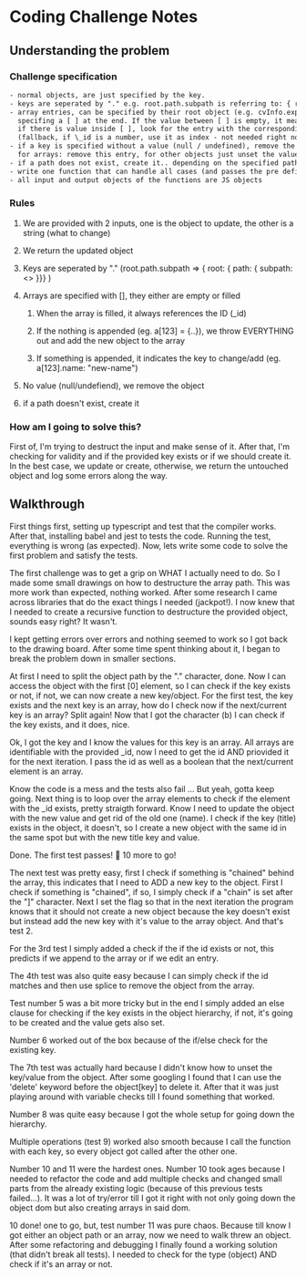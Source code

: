 # Coding Challenge Notes

## Understanding the problem

### Challenge specification

```txt
- normal objects, are just specified by the key.
- keys are seperated by "." e.g. root.path.subpath is referring to: { root: { path: { subpath: <>} } }
- array entries, can be specified by their root object (e.g. cvInfo.experiences: [..]) or by
  specifing a [ ] at the end. If the value between [ ] is empty, it means adding a new entry,
  if there is value inside [ ], look for the entry with the corresponding \_id.
  (fallback, if \_id is a number, use it as index - not needed right now)
- if a key is specified without a value (null / undefined), remove the entry.
  for arrays: remove this entry, for other objects just unset the value.
- if a path does not exist, create it.. depending on the specified path as object or as array. (see example 8)
- write one function that can handle all cases (and passes the pre defined tests)
- all input and output objects of the functions are JS objects
```

### Rules

1. We are provided with 2 inputs, one is the object to update, the other is a string (what to change)

2. We return the updated object

3. Keys are seperated by "." (root.path.subpath => { root: { path: { subpath: <> }}} ) 

4. Arrays are specified with [], they either are empty or filled

	1. When the array is filled, it always references the ID (_id)
	
	2. If the nothing is appended (eg. a[123] = {..}), we throw EVERYTHING out and add the new object to the array

	3. If something is appended, it indicates the key to change/add (eg. a[123].name: "new-name")

5. No value (null/undefiend), we remove the object

6. if a path doesn't exist, create it

### How am I going to solve this?

First of, I'm trying to destruct the input and make sense of it. After that, I'm checking for validity and if the provided key exists or if we should create it. In the best case, we update or create, otherwise, we return the untouched object and log some errors along the way.

## Walkthrough

First things first, setting up typescript and test that the compiler works. After that, installing babel and jest to tests the code. Running the test, everything is wrong (as expected). Now, lets write some code to solve the first problem and satisfy the tests. 

The first challenge was to get a grip on WHAT I actually need to do. So I made some small drawings on how to destructure the array path. This was more work than expected, nothing worked. After some research I came across libraries that do the exact things I needed (jackpot!). I now knew that I needed to create a recursive function to destructure the provided object, sounds easy right? It wasn't.

I kept getting errors over errors and nothing seemed to work so I got back to the drawing board. After some time spent thinking about it, I began to break the problem down in smaller sections.

At first I need to split the object path by the "." character, done. Now I can access the object with the first [0] element, so I can check if the key exists or not, if not, we can now create a new key/object. For the first test, the key exists and the next key is an array, how do I check now if the next/current key is an array? Split again! Now that I got the character (b) I can check if the key exists, and it does, nice.

Ok, I got the key and I know the values for this key is an array. All arrays are identifiable with the provided _id, now I need to get the id AND priovided it for the next iteration. I pass the id as well as a boolean that the next/current element is an array.

Know the code is a mess and the tests also fail ... But yeah, gotta keep going. Next thing is to loop over the array elements to check if the element with the _id exists, pretty straigth forward. Know I need to update the object with the new value and get rid of the old one (name). I check if the key (title) exists in the object, it doesn't, so I create a new object with the same id in the same spot but with the new title key and value.

Done. The first test passes! 🎉 
10 more to go!

The next test was pretty easy, first I check if something is "chained" behind the array, this indicates that I need to ADD a new key to the object. First I check if something is "chained", if so, I simply check if a "chain" is set after the "]" character. Next I set the flag so that in the next iteration the program knows that it should not create a new object because the key doesn't exist but instead add the new key with it's value to the array object. And that's test 2.

For the 3rd test I simply added a check if the if the id exists or not, this predicts if we append to the array or if we edit an entry.

The 4th test was also quite easy because I can simply check if the id matches and then use splice to remove the object from the array.

Test number 5 was a bit more tricky but in the end I simply added an else clause for checking if the key exists in the object hierarchy, if not, it's going to be created and the value gets also set.

Number 6 worked out of the box because of the if/else check for the existing key.

The 7th test was actually hard because I didn't know how to unset the key/value from the object. After some googling I found that I can use the 'delete' keyword before the object[key] to delete it. After that it was just playing around with variable checks till I found something that worked.

Number 8 was quite easy because I got the whole setup for going down the hierarchy.

Multiple operations (test 9) worked also smooth because I call the function with each key, so every object got called after the other one.

Number 10 and 11 were the hardest ones. Number 10 took ages because I needed to refactor the code and add multiple checks and changed small parts from the already existing logic (because of this previous tests failed...). It was a lot of try/error till I got it right with not only going down the object dom but also creating arrays in said dom.

10 done! one to go, but, test number 11 was pure chaos. Because till know I got either an object path or an array, now we need to walk threw an object. After some refactoring and debugging I finally found a working solution (that didn't break all tests). I needed to check for the type (object) AND check if it's an array or not. 
